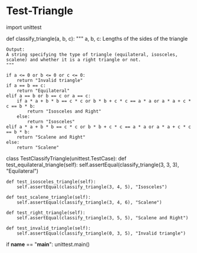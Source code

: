 # Test-Triangle
import unittest


def classify_triangle(a, b, c):
    """
    a, b, c: Lengths of the sides of the triangle

    Output:
    A string specifying the type of triangle (equilateral, isosceles, scalene) and whether it is a right triangle or not.
    """

    if a <= 0 or b <= 0 or c <= 0:
        return "Invalid triangle"
    if a == b == c:
        return "Equilateral"
    elif a == b or b == c or a == c:
        if a * a + b * b == c * c or b * b + c * c == a * a or a * a + c * c == b * b:
            return "Isosceles and Right"
        else:
            return "Isosceles"
    elif a * a + b * b == c * c or b * b + c * c == a * a or a * a + c * c == b * b:
        return "Scalene and Right"
    else:
        return "Scalene"


class TestClassifyTriangle(unittest.TestCase):
    def test_equilateral_triangle(self):
        self.assertEqual(classify_triangle(3, 3, 3), "Equilateral")

    def test_isosceles_triangle(self):
        self.assertEqual(classify_triangle(3, 4, 5), "Isosceles")

    def test_scalene_triangle(self):
        self.assertEqual(classify_triangle(3, 4, 6), "Scalene")

    def test_right_triangle(self):
        self.assertEqual(classify_triangle(3, 5, 5), "Scalene and Right")

    def test_invalid_triangle(self):
        self.assertEqual(classify_triangle(0, 3, 5), "Invalid triangle")


if __name__ == "__main__":
    unittest.main()
